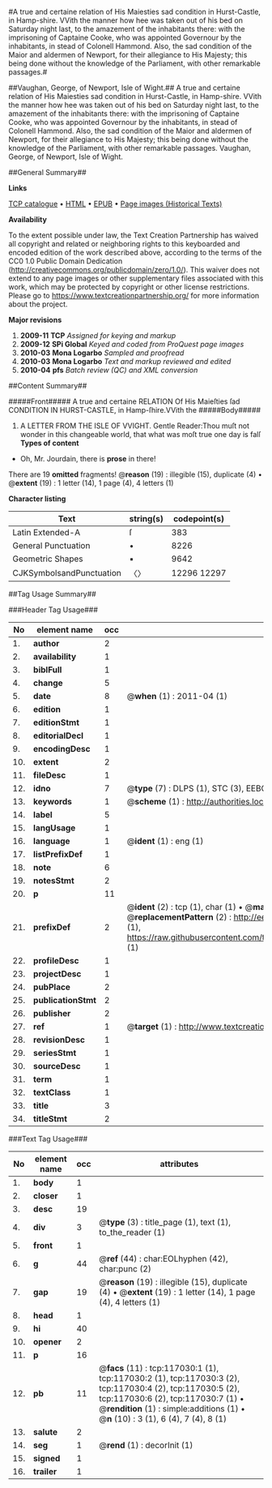 #A true and certaine relation of His Maiesties sad condition in Hurst-Castle, in Hamp-shire. VVith the manner how hee was taken out of his bed on Saturday night last, to the amazement of the inhabitants there: with the imprisoning of Captaine Cooke, who was appointed Governour by the inhabitants, in stead of Colonell Hammond. Also, the sad condition of the Maior and aldermen of Newport, for their allegiance to His Majesty; this being done without the knowledge of the Parliament, with other remarkable passages.#

##Vaughan, George, of Newport, Isle of Wight.##
A true and certaine relation of His Maiesties sad condition in Hurst-Castle, in Hamp-shire. VVith the manner how hee was taken out of his bed on Saturday night last, to the amazement of the inhabitants there: with the imprisoning of Captaine Cooke, who was appointed Governour by the inhabitants, in stead of Colonell Hammond. Also, the sad condition of the Maior and aldermen of Newport, for their allegiance to His Majesty; this being done without the knowledge of the Parliament, with other remarkable passages.
Vaughan, George, of Newport, Isle of Wight.

##General Summary##

**Links**

[TCP catalogue](http://www.ota.ox.ac.uk/tcp/)  • 
[HTML](http://tei.it.ox.ac.uk/tcp/Texts-HTML/free/A95/A95825.html)  • 
[EPUB](http://tei.it.ox.ac.uk/tcp/Texts-EPUB/free/A95/A95825.epub) • 
[Page images (Historical Texts)](https://historicaltexts.jisc.ac.uk/eebo-99864798e)

**Availability**

To the extent possible under law, the Text Creation Partnership has waived all copyright and related or neighboring rights to this keyboarded and encoded edition of the work described above, according to the terms of the CC0 1.0 Public Domain Dedication (http://creativecommons.org/publicdomain/zero/1.0/). This waiver does not extend to any page images or other supplementary files associated with this work, which may be protected by copyright or other license restrictions. Please go to https://www.textcreationpartnership.org/ for more information about the project.

**Major revisions**

1. __2009-11__ __TCP__ *Assigned for keying and markup*
1. __2009-12__ __SPi Global__ *Keyed and coded from ProQuest page images*
1. __2010-03__ __Mona Logarbo__ *Sampled and proofread*
1. __2010-03__ __Mona Logarbo__ *Text and markup reviewed and edited*
1. __2010-04__ __pfs__ *Batch review (QC) and XML conversion*

##Content Summary##

#####Front#####
A true and certaine RELATION Of His Maieſties ſad CONDITION IN HURST-CASTLE, in Hamp-ſhire.VVith the
#####Body#####

1. A LETTER FROM THE ISLE OF VVIGHT.
Gentle Reader:Thou muſt not wonder in this changeable world, that what was moſt true one day is falſ
**Types of content**

  * Oh, Mr. Jourdain, there is **prose** in there!

There are 19 **omitted** fragments! 
 @__reason__ (19) : illegible (15), duplicate (4)  •  @__extent__ (19) : 1 letter (14), 1 page (4), 4 letters (1)

**Character listing**


|Text|string(s)|codepoint(s)|
|---|---|---|
|Latin Extended-A|ſ|383|
|General Punctuation|•|8226|
|Geometric Shapes|▪|9642|
|CJKSymbolsandPunctuation|〈〉|12296 12297|

##Tag Usage Summary##

###Header Tag Usage###

|No|element name|occ|attributes|
|---|---|---|---|
|1.|__author__|2||
|2.|__availability__|1||
|3.|__biblFull__|1||
|4.|__change__|5||
|5.|__date__|8| @__when__ (1) : 2011-04 (1)|
|6.|__edition__|1||
|7.|__editionStmt__|1||
|8.|__editorialDecl__|1||
|9.|__encodingDesc__|1||
|10.|__extent__|2||
|11.|__fileDesc__|1||
|12.|__idno__|7| @__type__ (7) : DLPS (1), STC (3), EEBO-CITATION (1), PROQUEST (1), VID (1)|
|13.|__keywords__|1| @__scheme__ (1) : http://authorities.loc.gov/ (1)|
|14.|__label__|5||
|15.|__langUsage__|1||
|16.|__language__|1| @__ident__ (1) : eng (1)|
|17.|__listPrefixDef__|1||
|18.|__note__|6||
|19.|__notesStmt__|2||
|20.|__p__|11||
|21.|__prefixDef__|2| @__ident__ (2) : tcp (1), char (1)  •  @__matchPattern__ (2) : ([0-9\-]+):([0-9IVX]+) (1), (.+) (1)  •  @__replacementPattern__ (2) : http://eebo.chadwyck.com/downloadtiff?vid=$1&page=$2 (1), https://raw.githubusercontent.com/textcreationpartnership/Texts/master/tcpchars.xml#$1 (1)|
|22.|__profileDesc__|1||
|23.|__projectDesc__|1||
|24.|__pubPlace__|2||
|25.|__publicationStmt__|2||
|26.|__publisher__|2||
|27.|__ref__|1| @__target__ (1) : http://www.textcreationpartnership.org/docs/. (1)|
|28.|__revisionDesc__|1||
|29.|__seriesStmt__|1||
|30.|__sourceDesc__|1||
|31.|__term__|1||
|32.|__textClass__|1||
|33.|__title__|3||
|34.|__titleStmt__|2||


###Text Tag Usage###

|No|element name|occ|attributes|
|---|---|---|---|
|1.|__body__|1||
|2.|__closer__|1||
|3.|__desc__|19||
|4.|__div__|3| @__type__ (3) : title_page (1), text (1), to_the_reader (1)|
|5.|__front__|1||
|6.|__g__|44| @__ref__ (44) : char:EOLhyphen (42), char:punc (2)|
|7.|__gap__|19| @__reason__ (19) : illegible (15), duplicate (4)  •  @__extent__ (19) : 1 letter (14), 1 page (4), 4 letters (1)|
|8.|__head__|1||
|9.|__hi__|40||
|10.|__opener__|2||
|11.|__p__|16||
|12.|__pb__|11| @__facs__ (11) : tcp:117030:1 (1), tcp:117030:2 (1), tcp:117030:3 (2), tcp:117030:4 (2), tcp:117030:5 (2), tcp:117030:6 (2), tcp:117030:7 (1)  •  @__rendition__ (1) : simple:additions (1)  •  @__n__ (10) : 3 (1), 6 (4), 7 (4), 8 (1)|
|13.|__salute__|2||
|14.|__seg__|1| @__rend__ (1) : decorInit (1)|
|15.|__signed__|1||
|16.|__trailer__|1||

